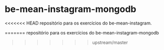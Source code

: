 # be-mean-instagram-mongodb
<<<<<<< HEAD
repositório para os exercícios do be-mean-instagram.


=======
repositório para os exercícios do be-mean-instagram-mongodb
>>>>>>> upstream/master
